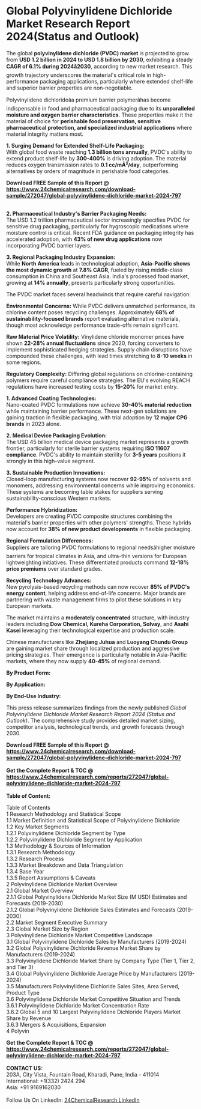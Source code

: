 <h1>Global Polyvinylidene Dichloride Market Research Report 2024(Status and Outlook)</h1><p>The global <strong>polyvinylidene dichloride (PVDC) market</strong> is projected to grow from <strong>USD 1.2 billion in 2024 to USD 1.8 billion by 2030</strong>, exhibiting a steady <strong>CAGR of 6.1% during 2024â2030</strong>, according to new market research. This growth trajectory underscores the material's critical role in high-performance packaging applications, particularly where extended shelf-life and superior barrier properties are non-negotiable.</p><p>Polyvinylidene dichlorideâa premium barrier polymerâhas become indispensable in food and pharmaceutical packaging due to its <strong>unparalleled moisture and oxygen barrier characteristics</strong>. These properties make it the material of choice for <strong>perishable food preservation, sensitive pharmaceutical protection, and specialized industrial applications</strong> where material integrity matters most.</p><p><strong>1. Surging Demand for Extended Shelf-Life Packaging:</strong><br>
With global food waste reaching <strong>1.3 billion tons annually</strong>, PVDC's ability to extend product shelf-life by <strong>300-400%</strong> is driving adoption. The material reduces oxygen transmission rates to <strong>0.1 cc/mÂ²/day</strong>, outperforming alternatives by orders of magnitude in perishable food categories.</p><div><b>Download FREE Sample of this Report @ 
            <a href="https://www.24chemicalresearch.com/download-sample/272047/global-polyvinylidene-dichloride-market-2024-797">
            https://www.24chemicalresearch.com/download-sample/272047/global-polyvinylidene-dichloride-market-2024-797</a></b></div><br><p><strong>2. Pharmaceutical Industry's Barrier Packaging Needs:</strong><br>
The USD 1.2 trillion pharmaceutical sector increasingly specifies PVDC for sensitive drug packaging, particularly for hygroscopic medications where moisture control is critical. Recent FDA guidance on packaging integrity has accelerated adoption, with <strong>43% of new drug applications</strong> now incorporating PVDC barrier layers.</p><p><strong>3. Regional Packaging Industry Expansion:</strong><br>
While <strong>North America</strong> leads in technological adoption, <strong>Asia-Pacific shows the most dynamic growth</strong> at <strong>7.8% CAGR</strong>, fueled by rising middle-class consumption in China and Southeast Asia. India's processed food market, growing at <strong>14% annually</strong>, presents particularly strong opportunities.</p><p>The PVDC market faces several headwinds that require careful navigation:</p><p><strong>Environmental Concerns:</strong> While PVDC delivers unmatched performance, its chlorine content poses recycling challenges. Approximately <strong>68% of sustainability-focused brands</strong> report evaluating alternative materials, though most acknowledge performance trade-offs remain significant.</p><p><strong>Raw Material Price Volatility:</strong> Vinylidene chloride monomer prices have shown <strong>22-28% annual fluctuations</strong> since 2020, forcing converters to implement sophisticated hedging strategies. Supply chain disruptions have compounded these challenges, with lead times stretching to <strong>8-10 weeks</strong> in some regions.</p><p><strong>Regulatory Complexity:</strong> Differing global regulations on chlorine-containing polymers require careful compliance strategies. The EU's evolving REACH regulations have increased testing costs by <strong>15-20%</strong> for market entry.</p><p><strong>1. Advanced Coating Technologies:</strong><br>
Nano-coated PVDC formulations now achieve <strong>30-40% material reduction</strong> while maintaining barrier performance. These next-gen solutions are gaining traction in flexible packaging, with trial adoption by <strong>12 major CPG brands</strong> in 2023 alone.</p><p><strong>2. Medical Device Packaging Evolution:</strong><br>
The USD 45 billion medical device packaging market represents a growth frontier, particularly for sterile barrier systems requiring <strong>ISO 11607 compliance</strong>. PVDC's ability to maintain sterility for <strong>3-5 years</strong> positions it strongly in this high-value segment.</p><p><strong>3. Sustainable Production Innovations:</strong><br>
Closed-loop manufacturing systems now recover <strong>92-95%</strong> of solvents and monomers, addressing environmental concerns while improving economics. These systems are becoming table stakes for suppliers serving sustainability-conscious Western markets.</p><p><strong>Performance Hybridization:</strong><br>
	Developers are creating PVDC composite structures combining the material's barrier properties with other polymers' strengths. These hybrids now account for <strong>38% of new product developments</strong> in flexible packaging.</p><p><strong>Regional Formulation Differences:</strong><br>
	Suppliers are tailoring PVDC formulations to regional needsâhigher moisture barriers for tropical climates in Asia, and ultra-thin versions for European lightweighting initiatives. These differentiated products command <strong>12-18% price premiums</strong> over standard grades.</p><p><strong>Recycling Technology Advances:</strong><br>
	New pyrolysis-based recycling methods can now recover <strong>85% of PVDC's energy content</strong>, helping address end-of-life concerns. Major brands are partnering with waste management firms to pilot these solutions in key European markets.</p><p>The market maintains a <strong>moderately concentrated</strong> structure, with industry leaders including <strong>Dow Chemical, Kureha Corporation, Solvay</strong>, and <strong>Asahi Kasei</strong> leveraging their technological expertise and production scale.</p><p>Chinese manufacturers like <strong>Zhejiang Juhua</strong> and <strong>Luoyang Chundu Group</strong> are gaining market share through localized production and aggressive pricing strategies. Their emergence is particularly notable in Asia-Pacific markets, where they now supply <strong>40-45%</strong> of regional demand.</p><p><strong>By Product Form:</strong></p><p><strong>By Application:</strong></p><p><strong>By End-Use Industry:</strong></p><p>This press release summarizes findings from the newly published <em>Global Polyvinylidene Dichloride Market Research Report 2024 (Status and Outlook)</em>. The comprehensive study provides detailed market sizing, competitor analysis, technological trends, and growth forecasts through 2030.</p><div><b>Download FREE Sample of this Report @ 
            <a href="https://www.24chemicalresearch.com/download-sample/272047/global-polyvinylidene-dichloride-market-2024-797">
            https://www.24chemicalresearch.com/download-sample/272047/global-polyvinylidene-dichloride-market-2024-797</a></b></div><br><div><b>Get the Complete Report & TOC @ 
            <a href="https://www.24chemicalresearch.com/reports/272047/global-polyvinylidene-dichloride-market-2024-797">
            https://www.24chemicalresearch.com/reports/272047/global-polyvinylidene-dichloride-market-2024-797</a></b></div><br>
            <b>Table of Content:</b><p>Table of Contents<br />
1 Research Methodology and Statistical Scope<br />
1.1 Market Definition and Statistical Scope of Polyvinylidene Dichloride<br />
1.2 Key Market Segments<br />
1.2.1 Polyvinylidene Dichloride Segment by Type<br />
1.2.2 Polyvinylidene Dichloride Segment by Application<br />
1.3 Methodology & Sources of Information<br />
1.3.1 Research Methodology<br />
1.3.2 Research Process<br />
1.3.3 Market Breakdown and Data Triangulation<br />
1.3.4 Base Year<br />
1.3.5 Report Assumptions & Caveats<br />
2 Polyvinylidene Dichloride Market Overview<br />
2.1 Global Market Overview<br />
2.1.1 Global Polyvinylidene Dichloride Market Size (M USD) Estimates and Forecasts (2019-2030)<br />
2.1.2 Global Polyvinylidene Dichloride Sales Estimates and Forecasts (2019-2030)<br />
2.2 Market Segment Executive Summary<br />
2.3 Global Market Size by Region<br />
3 Polyvinylidene Dichloride Market Competitive Landscape<br />
3.1 Global Polyvinylidene Dichloride Sales by Manufacturers (2019-2024)<br />
3.2 Global Polyvinylidene Dichloride Revenue Market Share by Manufacturers (2019-2024)<br />
3.3 Polyvinylidene Dichloride Market Share by Company Type (Tier 1, Tier 2, and Tier 3)<br />
3.4 Global Polyvinylidene Dichloride Average Price by Manufacturers (2019-2024)<br />
3.5 Manufacturers Polyvinylidene Dichloride Sales Sites, Area Served, Product Type<br />
3.6 Polyvinylidene Dichloride Market Competitive Situation and Trends<br />
3.6.1 Polyvinylidene Dichloride Market Concentration Rate<br />
3.6.2 Global 5 and 10 Largest Polyvinylidene Dichloride Players Market Share by Revenue<br />
3.6.3 Mergers & Acquisitions, Expansion<br />
4 Polyvin</p><div><b>Get the Complete Report & TOC @ 
            <a href="https://www.24chemicalresearch.com/reports/272047/global-polyvinylidene-dichloride-market-2024-797">
            https://www.24chemicalresearch.com/reports/272047/global-polyvinylidene-dichloride-market-2024-797</a></b></div><br><b>CONTACT US:</b><br>
            203A, City Vista, Fountain Road, Kharadi, Pune, India - 411014<br>
            International: +1(332) 2424 294<br>
            Asia: +91 9169162030 <br><br>
            Follow Us On LinkedIn: <a href="https://www.linkedin.com/company/24chemicalresearch/">24ChemicalResearch LinkedIn</a>
